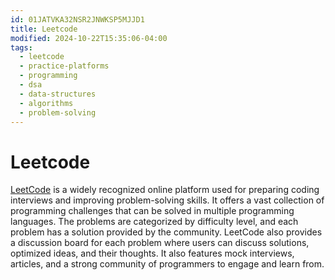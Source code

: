 ```yaml
---
id: 01JATVKA32NSR2JNWKSP5MJJD1
title: Leetcode
modified: 2024-10-22T15:35:06-04:00
tags:
  - leetcode
  - practice-platforms
  - programming
  - dsa
  - data-structures
  - algorithms
  - problem-solving
---
```

# Leetcode

[LeetCode](https://leetcode.com/) is a widely recognized online platform used for preparing coding interviews and improving problem-solving skills. It offers a vast collection of programming challenges that can be solved in multiple programming languages. The problems are categorized by difficulty level, and each problem has a solution provided by the community. LeetCode also provides a discussion board for each problem where users can discuss solutions, optimized ideas, and their thoughts. It also features mock interviews, articles, and a strong community of programmers to engage and learn from.